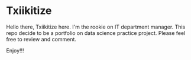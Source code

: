 # Txiikitize

Hello there, Txiikitize here. I'm the rookie on IT department manager. This repo decide to be a portfolio on data science practice project.
Please feel free to review and comment. 

Enjoy!!!
